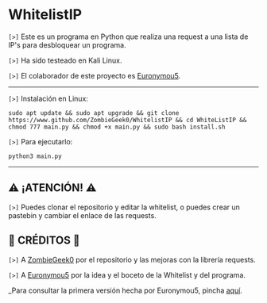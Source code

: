 # WhitelistIP

`[>]` Este es un programa en Python que realiza una request a una lista de IP's para desbloquear un programa.

`[>]` Ha sido testeado en Kali Linux.

`[>]` El colaborador de este proyecto es <a href="https://www.github.com/Euronymou5">Euronymou5</a>.

<hr>

`[>]` Instalación en Linux:

    sudo apt update && sudo apt upgrade && git clone https://www.github.com/ZombieGeek0/WhitelistIP && cd WhiteListIP && chmod 777 main.py && chmod +x main.py && sudo bash install.sh
    
`[>]` Para ejecutarlo:

    python3 main.py

<hr>

## ⚠️ ¡ATENCIÓN! ⚠️

`[>]` Puedes clonar el repositorio y editar la whitelist, o puedes crear un pastebin y cambiar el enlace de las requests.

## 🥇 CRÉDITOS 🥇

`[>]` A <a href="https://www.github.com/ZombieGeek0">ZombieGeek0</a> por el repositorio y las mejoras con la librería requests.

`[>]` A <a href="https://www.github.com/Euronymou5">Euronymou5</a> por la idea y el boceto de la Whitelist y del programa.

_Para consultar la primera versión hecha por Euronymou5, pincha <a href="https://pastebin.com/mHpWYbLw">aquí</a>.
